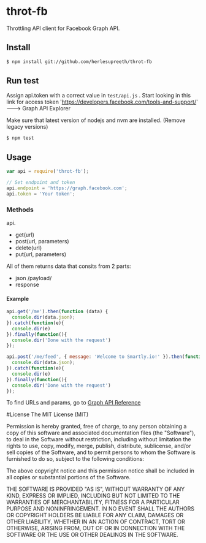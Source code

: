 throt-fb
============================================================================

Throttling API client for Facebook Graph API.

## Install

```bash
$ npm install git://github.com/herlesupreeth/throt-fb
```

## Run test

Assign api.token with a correct value in ```test/api.js``` . Start looking in this link for access token 'https://developers.facebook.com/tools-and-support/' ---> Graph API Explorer

Make sure that latest version of nodejs and nvm are installed. (Remove legacy versions)

```bash
$ npm test
```

## Usage

```javascript
var api = require('throt-fb');

// Set endpoint and token
api.endpoint = 'https://graph.facebook.com';
api.token = 'Your token';
```


### Methods

api.

- get(url)
- post(url, parameters)
- delete(url)
- put(url, parameters)

All of them returns data that consits from 2 parts: 

- json /payload/
- response 

#### Example

```javascript
api.get('/me').then(function (data) {
  console.dir(data.json);
}).catch(function(e){
  console.dir(e)
}).finally(function(){
  console.dir('Done with the request')
});

api.post('/me/feed', { message: 'Welcome to Smartly.io!' }).then(function (data) {
  console.dir(data.json);
}).catch(function(e){
  console.dir(e)
}).finally(function(){
  console.dir('Done with the request')
});
```

To find URLs and params, go to [Graph API Reference](https://developers.facebook.com/docs/graph-api/reference/v2.1)

#License
The MIT License (MIT)

Permission is hereby granted, free of charge, to any person obtaining a copy
of this software and associated documentation files (the "Software"), to deal
in the Software without restriction, including without limitation the rights
to use, copy, modify, merge, publish, distribute, sublicense, and/or sell
copies of the Software, and to permit persons to whom the Software is
furnished to do so, subject to the following conditions:

The above copyright notice and this permission notice shall be included in all
copies or substantial portions of the Software.

THE SOFTWARE IS PROVIDED "AS IS", WITHOUT WARRANTY OF ANY KIND, EXPRESS OR
IMPLIED, INCLUDING BUT NOT LIMITED TO THE WARRANTIES OF MERCHANTABILITY,
FITNESS FOR A PARTICULAR PURPOSE AND NONINFRINGEMENT. IN NO EVENT SHALL THE
AUTHORS OR COPYRIGHT HOLDERS BE LIABLE FOR ANY CLAIM, DAMAGES OR OTHER
LIABILITY, WHETHER IN AN ACTION OF CONTRACT, TORT OR OTHERWISE, ARISING FROM,
OUT OF OR IN CONNECTION WITH THE SOFTWARE OR THE USE OR OTHER DEALINGS IN THE
SOFTWARE.